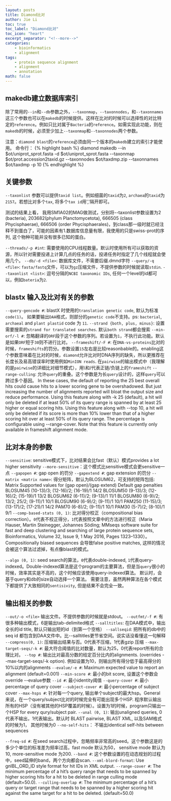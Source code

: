 ```yaml
---
layout: posts
title: Diamond比对
author: Jie Li
toc: true
toc_label: "Diamond比对"
toc_icon: "heart"
excerpt_separator: "<!--more-->"
categories:
    - bioinformatics
    - alignment
tags:
    - protein sequence alignment
    - alignment
    - annotation
math: false
---
```


## makedb建立数据库索引
除了常用的`--in`和`--db`参数之外，`--taxonmap`，`--taxonnodes`，和`--taxonnames`这三个参数也可以在`makedb`的时候提供。这样在比对的时候可以选择性的对比特定的`reference`。例如只比对属于`Bacteria`的`reference`。如需实现此功能，则在`makedb`的时候，必须至少加上`--taxonmap`和`--taxonnodes`两个参数。

<!--more-->

注意：`diamond blast`的`reference`必须由同一个版本的`makedb`建立的索引才能使用。
命令行：
{% highlight bash %}
diamond makedb --in $ot/uniprot_sprot.fasta -d $ot/uniprot_sprot.fasta --taxonmap $ot/prot.accession2taxid.gz --taxonnodes $ot/taxdmp.zip --taxonnames $ot/taxdmp -p 10
{% endhighlight %}

## 关键参数

`--taxonlist` 参数可以提供`taxid list`。例如细菌的`taxid`为`2`, `archaea`的`taxid`为`2157`。若想比对多个`tax`, 将多个`tax id`用','隔开即可。

测试的结果上看，
我用SM1A02的MAG做测试，分别将--taxonlist参数设置为2 (bacteria), 203682(phylum Planctomycetota), 666505 (class Phycisphaerae), 666506 (order Phycisphaerales)，到class那一级时就已经注释不到蛋白了，可能的因素有1.数据库信息量有限，我使用的只是swiss-prot的序列, 这个物种可能并没有很多已知的蛋白。

`--threads/-p #int`:  需要使用的CPU线程数量。默认时使用所有可以获取的资源，所以针对需要投递上计算几点的任务的话，投递任务时指定了几个线程就会使用几个。
`--db/-d <file>`: 数据库文件，不需要后缀.dmnd字符
`--query/-q <file>`: `fasta/fastq`文件，可以为`gz`压缩文件，不提供参数的时候就读取`stdin`.
`--taxonlist <list>`: 逗号分隔的`NCBI taxonomic IDs`, 任何一个level的id都可以，例如`bateria`为`2`.

## blastx 输入及比对有关的参数

`--query-gencode #`: blastX 时使用的`translation genetic code`, 默认为标准`code(1)`。 如果要输出`DAA`格式，则部分的`genetic code`不支持。ps: `bacterial`, `archaeal` and `plant plastid` code 为 `11`.
`--strand {both, plus, minus}`: 设置需要搜索的`strand for translated searches`. 默认`both strand`都会搜索
`--min-orf/-l #`: 忽略翻译的`ORF`段于这个参数的序列。若设置为`1`，不执行此功能。默认是如果`ORF`短于`30`则不进行比对。
`--frameshift/-F #`: 在`DNA-vs-proteins`比对的时候，`frameshifts`的罚分。参数设置`15`左右是比较reasonbable的。enabling这个参数意味着在比对的时候，`diamond`允许比对时DNA序列的缺失，所以更推荐在长度长及易高错误率时使用例如`MinION reads`.
在`pairwise`的输出模式中（我理解的是`pairwise`的详细比对细节模式），用\和/代表正链/负链上的`frameshift`
`--range-culling`: 允许`query`的重叠。这个参数是为长`query`设计的，这样`query`可以跨过多个基因。
 In these cases, the default of reporting the 25 best overall hits could cause hits to a lower scoring gene to be overshadowed. But just increasing the number of alignments reported will bloat the output size and reduce performance.
Using this feature along with -k 25 (default), a hit will only be deleted if at least 50% of its query range is spanned by at least 25 higher or equal scoring hits.
Using this feature along with --top 10, a hit will only be deleted if its score is more than 10% lower than that of a higher scoring hit over at least 50% of its query range.
The percentage is configurable using --range-cover. Note that this feature is currently only available in frameshift alignment mode.

## 比对本身的参数

`--sensitive`: sensitive模式下，比对结果会比fast（默认）模式provides a lot higher sensitivity
`--more-sensitive`：这个模式比sensitive模式会更sensitive一点
`--gapopen #`: gap open 的罚分
`--gapextend #`: gap extension 的罚分
`--matrix <matrix name>`: 得分矩阵，默认为BLOSUM62，可支持的矩阵包括:
Matrix	Supported values for (gap open)/(gap extend)	Default gap penalties
BLOSUM45	(10-13)/3; (12-16)/2; (16-19)/1	14/2
BLOSUM50	(9-13)/3; (12-16)/2; (15-19)/1	13/2
BLOSUM62	(6-11)/2; (9-13)/1	11/1
BLOSUM80	(6-9)/2; 13/2; 25/2; (9-11)/1	10/1
BLOSUM90	(6-9)/2; (9-11)/1	10/1
PAM250	(11-15)/3; (13-17)/2; (17-21)/1	14/2
PAM70	(6-8)/2; (9-11)/1	10/1
PAM30	(5-7)/2; (8-10)/1	9/1
`--comp-based-stats (0, 1)`: 比对得分校正（compositional bias correction）。`0`代表不校正得分，`1`代表按照文章中的方法进行校正（Maria Hauser, Martin Steinegger, Johannes Söding; MMseqs software suite for fast and deep clustering and searching of large protein sequence sets, Bioinformatics, Volume 32, Issue 9, 1 May 2016, Pages 1323–1330）。Compositionally biased sequences 会导致false positive matches, 这样的情况会被这个算法过滤掉，有点像blast的模式。

`--algo (0, 1)`: seed search的算法，`0`代表double-indexed, `1`代表query-indexed。Double-indexed算法是这个program的主要算法，但是当`query`很小的时候，效率其实是不高的，这个时候应该使用query-indexed算法。
默认时，会基于query和db的size自动选择一个算法。
需要注意，虽然两种算法在各个模式下都提供了大致相同的`sentisivity`, 但是结果不会完全一致。

## 输出相关的参数
`--out/-o <file>` 输出文件。不提供参数的时候就是stdout。
`--outfmt/-f #`: 有很多种输出模式，6是输出tab-delimited格式
`--salltitles`: 在DAA模式中，输出全长的id title, 默认只输出短的id（到第一个空格）
`--sallseqid`: 把所有的db中的seq id 都包含到DAA文件中。比--salltitles更节省空间。说实话没看懂这一句解释
`--compress(0, 1)`: 压缩输出结果与否。0代表不压缩，1代表gzip 压缩
`--max-target-seqs/-k #`:  最大符合阈值的比对数量，默认为25，0代表report所有的合理比对。
`--top #`: 输出比对最高分数的给定百分比内的alignments. (overrides --max-target-seqs/-k option). 例如设置为10，则输出所有得分低于最高得分的10%以内的alignments
`--evalue/-e #`: Maximum expected value to report an alignment (default=0.001)
`--min-score #`: 最小的bit score, 设置这个参数会override --evalue参数
`--id #`: 最小identity阈值
`--query-cover #`: 最小percentage of query cover
`--subject-cover #`: 最小percentage of subject cover
`--max-hsps #`: 针对每一个query, 输出单个subject的最大hsp。General 来说，在一个query/subject比对的时候完全有可能出现多个HSP. 程序默认输出所有的HSP（没有被其他的HSP覆盖的时候）。设置为1的时候，program只输出一个HSP for every qury/subject pair.
`--unal (0, 1)`: 输出unaligned queries, 0 代表不输出，1代表输出。默认时 BLAST pairwise, BLAST XML, 以及SAM格式的时候为1， 其他时候为0
`--no-self-hits`： 不输出identical self-hits between sequences

`--freq-sd #`: 在seed search过程中，忽略频率非常高的seed。这个参数这是的多少个单位的标准差为频率过高，fast mode 默认为50， sensitive mode 默认为10, more-sensitive mode 为200.
`--band #`: 这个参数设置的在动态规划的过程中，seed延伸的band，两个方向都会scan.
`--xml-blord-format`: Use gnlBL_ORD_ID style format for hit IDs in XML output.
`--range-cover #`:  The minimum percentage of a hit’s query range that needs to be spanned by higher scoring hits for a hit to be deleted in range culling mode (default=50.0).
`--culling-overlap #`: The minimum percentage of a hit’s query or target range that needs to be spanned by a higher scoring hit against the same target for a hit to be deleted. (default=50.0)


